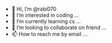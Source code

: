 - 👋 Hi, I’m @rabi070
- 👀 I’m interested in coding ...
- 🌱 I’m currently learning cs ...
- 💞️ I’m looking to collaborate on friend ...
- 📫 How to reach me by email
   ...

<!---
rabi070/rabi070 is a ✨ special ✨ repository because its `README.md` (this file) appears on your GitHub profile.
You can click the Preview link to take a look at your changes.
--->
